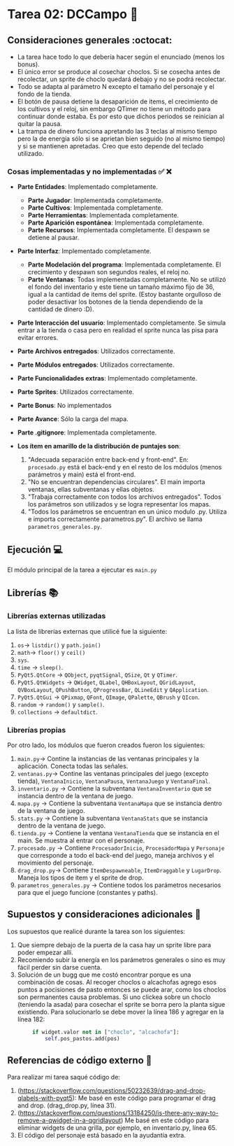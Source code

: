 # Tarea 02: DCCampo :school_satchel:


## Consideraciones generales :octocat:

* La tarea hace todo lo que debería hacer según el enunciado (menos los bonus).
* El único error se produce al cosechar choclos. Si se cosecha antes de recolectar, un sprite de choclo quedará debajo y no se podrá recolectar.
* Todo se adapta al parámetro N excepto el tamaño del personaje y el fondo de la tienda.
* El botón de pausa detiene la desaparición de items, el crecimiento de los cultivos y el reloj, sin embargo QTimer no tiene un método para continuar donde estaba. Es por esto que dichos periodos se reinician al quitar la pausa.
* La trampa de dinero funciona apretando las 3 teclas al mismo tiempo pero la de energía sólo si se aprietan bien seguido (no al mismo tiempo) y si se mantienen apretadas. Creo que esto depende del teclado utilizado.

### Cosas implementadas y no implementadas :white_check_mark: :x:

* **Parte Entidades**: Implementado completamente.
    * **Parte  Jugador**: Implementada completamente.
    * **Parte  Cultivos**: Implementada completamente.
    * **Parte  Herramientas**: Implementada completamente.
    * **Parte  Aparición espontánea**: Implementada completamente.
    * **Parte  Recursos**: Implementada completamente. El despawn se detiene al pausar.
* **Parte Interfaz**: Implementado completamente.
    * **Parte  Modelación del programa**: Implementada completamente. El crecimiento y despawn son segundos reales, el reloj no.
    * **Parte  Ventanas**: Todas implementadas completamente. No se utilizó el fondo del inventario y este tiene un tamaño máximo fijo de 36, igual a la cantidad de items del sprite.
    (Estoy bastante orgulloso de poder desactivar los botones de la tienda dependiendo de la cantidad de dinero :D).
* **Parte Interacción del usuario**: Implementado completamente. Se simula entrar a la tienda o casa pero en realidad el sprite nunca las pisa para evitar errores.
* **Parte Archivos entregados**: Utilizados correctamente.
* **Parte Módulos entregados**: Utilizados correctamente.
* **Parte Funcionalidades extras**: Implementado completamente.
* **Parte Sprites**: Utilizados correctamente.
* **Parte Bonus**: No implementados
* **Parte Avance**: Sólo la carga del mapa.
* **Parte .gitignore**: Implementada completamente.

* **Los ítem en amarillo de la distribución de puntajes son**:
   1. "Adecuada separación entre back-end y front-end". En: ```procesado.py``` está el back-end y en el resto de los módulos (menos parámetros y main) está el front-end.
   2. "No se encuentran dependencias circulares". El main importa ventanas, ellas subventanas y ellas objetos.
   3. "Trabaja correctamente con todos los
   archivos  entregados". Todos los parámetros son utilizados y se logra representar los mapas.
   4. "Todos los parámetros se encuentran en un único modulo .py. Utiliza e importa correctamente parametros.py". El archivo se llama ```parametros_generales.py```.


## Ejecución :computer:
El módulo principal de la tarea a ejecutar es  ```main.py```


## Librerías :books:
### Librerías externas utilizadas
La lista de librerías externas que utilicé fue la siguiente:

1. ```os```-> ```listdir()``` y ```path.join()```
2. ```math```-> ```floor()``` y ```ceil()```
3. ```sys```.
4. ```time``` -> ```sleep()```.
5. ```PyQt5.QtCore``` -> ```QObject```, ```pyqtSignal```, ```QSize```, ```Qt``` y ```QTimer```.
6. ```PyQt5.QtWidgets``` -> ```QWidget```, ```QLabel```, ```QHBoxLayout```, ```QGridLayout```, ```QVBoxLayout```, ```QPushButton```, ```QProgressBar```, ```QLineEdit``` y ```QApplication```.
7. ```PyQt5.QtGui``` -> ```QPixmap```, ```QFont```, ```QImage```, ```QPalette```, ```QBrush``` y ```QIcon```.
8. ```random``` -> ```random()``` y ```sample()```.
9. ```collections``` -> ```defaultdict```.


### Librerías propias
Por otro lado, los módulos que fueron creados fueron los siguientes:

1. ```main.py```-> Contine la instancias de las ventanas principales y la aplicación. Conecta todas las señales.
2. ```ventanas.py```-> Contine las ventanas principales del juego (excepto tienda), ```VentanaInicio```, ```VentanaPausa```, ```VentanaJuego``` y ```VentanaFinal```.
3. ```inventario.py``` -> Contiene la subventana ```VentanaInventario``` que se instancia dentro de la ventana de juego.
4. ```mapa.py``` -> Contiene la subventana ```VentanaMapa``` que se instancia dentro de la ventana de juego.
5. ```stats.py``` -> Contiene la subventana ```VentanaStats``` que se instancia dentro de la ventana de juego.
6. ```tienda.py``` -> Contiene la ventana ```VentanaTienda``` que se instancia en el main. Se muestra al entrar con el personaje.
7. ```procesado.py``` -> Contiene ```ProcesadorInicio```, ```ProcesadorMapa``` y ```Personaje``` que corresponde a todo el back-end del juego, maneja archivos y el movimiento del personaje.
8. ```drag_drop.py```-> Contiene ```ItemDespawneable```, ```ItemDraggable``` y ```LugarDrop```. Maneja los tipos de item y el sprite de drop.
9. ```parametros_generales.py``` -> Contiene todos los parámetros necesarios para que el juego funcione (constantes y paths).



## Supuestos y consideraciones adicionales :thinking:
Los supuestos que realicé durante la tarea son los siguientes:

1. Que siempre debajo de la puerta de la casa hay un sprite libre para poder empezar allí.
2. Recomiendo subir la energía en los parámetros generales o sino es muy fácil perder sin darse cuenta.
3. Solución de un bugg que me costó encontrar porque es una combinación de cosas. Al recoger choclos o alcachofas agrego esos puntos a pocisiones de pasto entonces se puede arar, como los choclos son permanentes causa problemas. Si uno clickea sobre un choclo (teniendo la asada) para cosechar el sprite se borra pero la planta sigue existiendo. Para solucionarlo se debe mover la línea 186 y agregar en la línea 182:

```python
        if widget.valor not in ["choclo", "alcachofa"]:
            self.pos_pastos.add(pos)
```


## Referencias de código externo :book:

Para realizar mi tarea saqué código de:
1. (https://stackoverflow.com/questions/50232639/drag-and-drop-qlabels-with-pyqt5): Me basé en este código para programar el drag and drop. (drag_drop.py, línea 31).
2. (https://stackoverflow.com/questions/13184250/is-there-any-way-to-remove-a-qwidget-in-a-qgridlayout) Me basé en este código para eliminar widgets de una grilla, por ejemplo, en inventario.py, línea 65.
3. El código del personaje está basado en la ayudantía extra.
